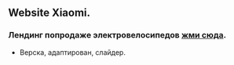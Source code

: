 ## Website Xiaomi.
### Лендинг попродаже электровелосипедов [жми сюда](https://miroshairk.github.io/website-Xiaomi/). 
- Верска, адаптирован, слайдер.

